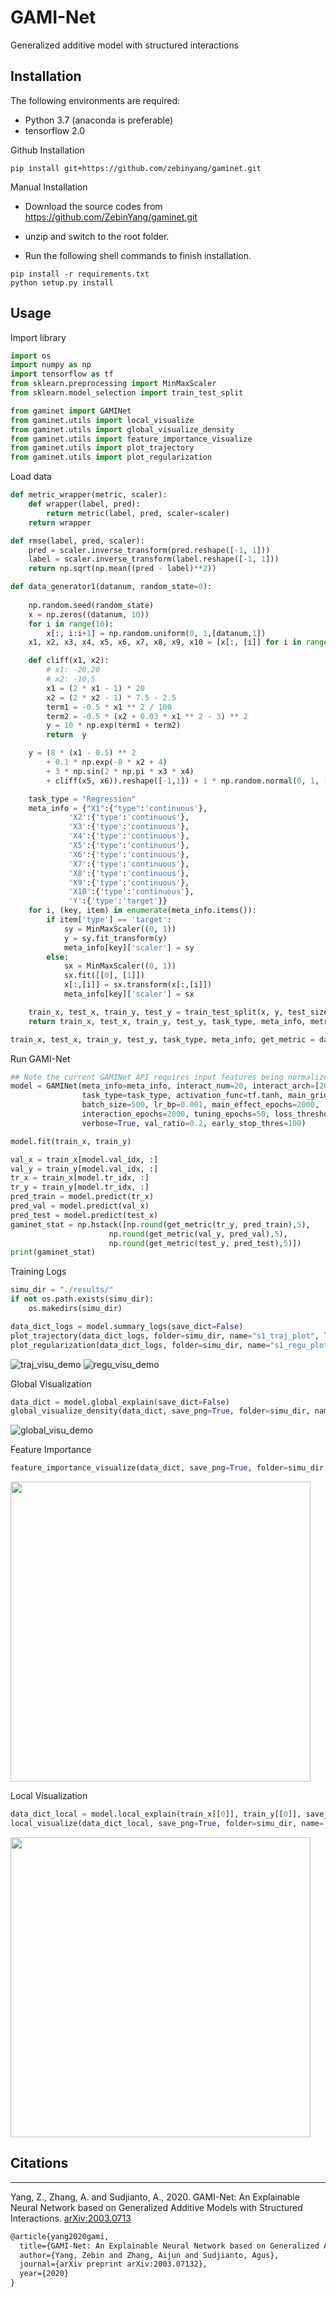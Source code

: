 #  GAMI-Net
Generalized additive model with structured interactions

## Installation 

The following environments are required:

- Python 3.7 (anaconda is preferable)
- tensorflow 2.0


Github Installation
```shell
pip install git+https://github.com/zebinyang/gaminet.git
```

Manual Installation

- Download the source codes from https://github.com/ZebinYang/gaminet.git

- unzip and switch to the root folder.

- Run the following shell commands to finish installation.

```shell
pip install -r requirements.txt
python setup.py install
```


## Usage

Import library
```python
import os
import numpy as np
import tensorflow as tf
from sklearn.preprocessing import MinMaxScaler
from sklearn.model_selection import train_test_split

from gaminet import GAMINet
from gaminet.utils import local_visualize
from gaminet.utils import global_visualize_density
from gaminet.utils import feature_importance_visualize
from gaminet.utils import plot_trajectory
from gaminet.utils import plot_regularization
```

Load data 
```python
def metric_wrapper(metric, scaler):
    def wrapper(label, pred):
        return metric(label, pred, scaler=scaler)
    return wrapper

def rmse(label, pred, scaler):
    pred = scaler.inverse_transform(pred.reshape([-1, 1]))
    label = scaler.inverse_transform(label.reshape([-1, 1]))
    return np.sqrt(np.mean((pred - label)**2))

def data_generator1(datanum, random_state=0):
    
    np.random.seed(random_state)
    x = np.zeros((datanum, 10))
    for i in range(10):
        x[:, i:i+1] = np.random.uniform(0, 1,[datanum,1])
    x1, x2, x3, x4, x5, x6, x7, x8, x9, x10 = [x[:, [i]] for i in range(10)]

    def cliff(x1, x2):
        # x1: -20,20
        # x2: -10,5
        x1 = (2 * x1 - 1) * 20
        x2 = (2 * x2 - 1) * 7.5 - 2.5
        term1 = -0.5 * x1 ** 2 / 100
        term2 = -0.5 * (x2 + 0.03 * x1 ** 2 - 3) ** 2
        y = 10 * np.exp(term1 + term2)
        return  y

    y = (8 * (x1 - 0.5) ** 2
        + 0.1 * np.exp(-8 * x2 + 4)
        + 3 * np.sin(2 * np.pi * x3 * x4)
        + cliff(x5, x6)).reshape([-1,1]) + 1 * np.random.normal(0, 1, [datanum, 1])

    task_type = "Regression"
    meta_info = {"X1":{"type":'continuous'},
             'X2':{'type':'continuous'},
             'X3':{'type':'continuous'},
             'X4':{'type':'continuous'},
             'X5':{'type':'continuous'},
             'X6':{'type':'continuous'},
             'X7':{'type':'continuous'},
             'X8':{'type':'continuous'},
             'X9':{'type':'continuous'},
             'X10':{'type':'continuous'},
             'Y':{'type':'target'}}
    for i, (key, item) in enumerate(meta_info.items()):
        if item['type'] == 'target':
            sy = MinMaxScaler((0, 1))
            y = sy.fit_transform(y)
            meta_info[key]['scaler'] = sy
        else:
            sx = MinMaxScaler((0, 1))
            sx.fit([[0], [1]])
            x[:,[i]] = sx.transform(x[:,[i]])
            meta_info[key]['scaler'] = sx

    train_x, test_x, train_y, test_y = train_test_split(x, y, test_size=0.2, random_state=random_state)
    return train_x, test_x, train_y, test_y, task_type, meta_info, metric_wrapper(rmse, sy)

train_x, test_x, train_y, test_y, task_type, meta_info, get_metric = data_generator1(5000, 0)
```

Run GAMI-Net
```python
## Note the current GAMINet API requires input features being normalized within 0 to 1. 
model = GAMINet(meta_info=meta_info, interact_num=20, interact_arch=[20, 10], subnet_arch=[20, 10],
                task_type=task_type, activation_func=tf.tanh, main_grid_size=41, interact_grid_size=41,
                batch_size=500, lr_bp=0.001, main_effect_epochs=2000,
                interaction_epochs=2000, tuning_epochs=50, loss_threshold=0.01,
                verbose=True, val_ratio=0.2, early_stop_thres=100)

model.fit(train_x, train_y)

val_x = train_x[model.val_idx, :]
val_y = train_y[model.val_idx, :]
tr_x = train_x[model.tr_idx, :]
tr_y = train_y[model.tr_idx, :]
pred_train = model.predict(tr_x)
pred_val = model.predict(val_x)
pred_test = model.predict(test_x)
gaminet_stat = np.hstack([np.round(get_metric(tr_y, pred_train),5), 
                      np.round(get_metric(val_y, pred_val),5),
                      np.round(get_metric(test_y, pred_test),5)])
print(gaminet_stat)
```

Training Logs
```python 
simu_dir = "./results/"
if not os.path.exists(simu_dir):
    os.makedirs(simu_dir)

data_dict_logs = model.summary_logs(save_dict=False)
plot_trajectory(data_dict_logs, folder=simu_dir, name="s1_traj_plot", log_scale=True, save_png=True)
plot_regularization(data_dict_logs, folder=simu_dir, name="s1_regu_plot", log_scale=True, save_png=True)
```
![traj_visu_demo](https://github.com/ZebinYang/gaminet/blob/master/examples/results/s1_traj_plot.png)
![regu_visu_demo](https://github.com/ZebinYang/gaminet/blob/master/examples/results/s1_regu_plot.png)

Global Visualization
```python 
data_dict = model.global_explain(save_dict=False)
global_visualize_density(data_dict, save_png=True, folder=simu_dir, name='s1_global')
```
![global_visu_demo](https://github.com/ZebinYang/gaminet/blob/master/examples/results/s1_global.png)

Feature Importance
```python 
feature_importance_visualize(data_dict, save_png=True, folder=simu_dir, name='s1_feature')
```
<img src="https://github.com/ZebinYang/gaminet/blob/master/examples/results/s1_feature.png" width="480">

Local Visualization
```python 
data_dict_local = model.local_explain(train_x[[0]], train_y[[0]], save_dict=False)
local_visualize(data_dict_local, save_png=True, folder=simu_dir, name='s1_local')
```
<img src="https://github.com/ZebinYang/gaminet/blob/master/examples/results/s1_local.png" width="480">

## Citations
----------
Yang, Z., Zhang, A. and Sudjianto, A., 2020. GAMI-Net: An Explainable Neural Network based on Generalized Additive Models with Structured Interactions. [arXiv:2003.0713](https://arxiv.org/abs/2003.07132)

```latex
@article{yang2020gami,
  title={GAMI-Net: An Explainable Neural Network based on Generalized Additive Models with Structured Interactions},
  author={Yang, Zebin and Zhang, Aijun and Sudjianto, Agus},
  journal={arXiv preprint arXiv:2003.07132},
  year={2020}
}
```
